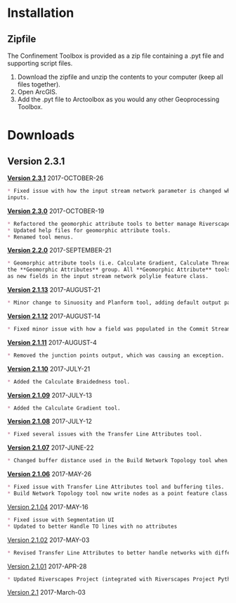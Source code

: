 # Installation

## Zipfile

The Confinement Toolbox is provided as a zip file containing a .pyt file and supporting script files. 

1. Download the zipfile and unzip the contents to your computer (keep all files together).
2. Open ArcGIS.
3. Add the .pyt file to Arctoolbox as you would any other Geoprocessing Toolbox.

# Downloads

## Version 2.3.1
**[Version 2.3.1](Downloads/arcGNAT_2.3.1.zip)** 2017-OCTOBER-26
```markdown
* Fixed issue with how the input stream network parameter is changed when using Riverscapes 
inputs.
```

**[Version 2.3.0](Downloads/arcGNAT_2.3.0.zip)** 2017-OCTOBER-19
```markdown
* Refactored the geomorphic attribute tools to better manage Riverscapes project information.
* Updated help files for geomorphic attribute tools.
* Renamed tool menus.
```

**[Version 2.2.0](Downloads/arcGNAT_2.2.zip)** 2017-SEPTEMBER-21
```markdown
* Geomorphic attribute tools (i.e. Calculate Gradient, Calculate Threadedness) moved to the
the **Geomorphic Attributes** group. All **Geomorphic Attribute** tools now save calculated attributes
as new fields in the input stream network polylie feature class.
```

**[Version 2.1.13](Downloads/arcGNAT_2.1.13.zip)** 2017-AUGUST-21
```markdown
* Minor change to Sinuosity and Planform tool, adding default output parameters.
```

**[Version 2.1.12](Downloads/arcGNAT_2.1.12.zip)** 2017-AUGUST-14
```markdown
* Fixed minor issue with how a field was populated in the Commit Stream Network tool.
```

**[Version 2.1.11](Downloads/arcGNAT_2.1.11.zip)** 2017-AUGUST-4
```markdown
* Removed the junction points output, which was causing an exception.
```

**[Version 2.1.10](Downloads/arcGNAT_2.1.10.zip)** 2017-JULY-21

```markdown
* Added the Calculate Braidedness tool.
```

**[Version 2.1.09](Downloads/arcGNAT_2.1.09.zip)** 2017-JULY-13

```markdown
* Added the Calculate Gradient tool.
```

**[Version 2.1.08](Downloads/arcGNAT_2.1.08.zip)** 2017-JULY-12

```markdown
* Fixed several issues with the Transfer Line Attributes tool.
```

**[Version 2.1.07](Downloads/arcGNAT_2.1.07.zip)** 2017-JUNE-22

```markdown
* Changed buffer distance used in the Build Network Topology tool when selecting upstream stream reaches.
```

**[Version 2.1.06](Downloads/arcGNAT_2.1.06.zip)** 2017-MAY-26

```markdown
* Fixed issue with Transfer Line Attributes tool and buffering tiles.
* Build Network Topology tool now write nodes as a point feature class.
```

[Version 2.1.04](Downloads/arcGNAT_2.1.04.zip) 2017-MAY-16

```markdown
* Fixed issue with Segmentation UI
* Updated to better Handle TO lines with no attributes
```

[Version 2.1.02](Downloads/arcGNAT_2.1.02.zip) 2017-MAY-03

```markdown
* Revised Transfer Line Attributes to better handle networks with differing spatial extents.
```

[Version 2.1.01](Downloads/arcGNAT_2.1.01.zip) 2017-APR-28 
```markdown
* Updated Riverscapes Project (integrated with Riverscapes Project Python module)
```

[Version 2.1](Downloads/GNAT_2.1_20170303.zip) 2017-March-03